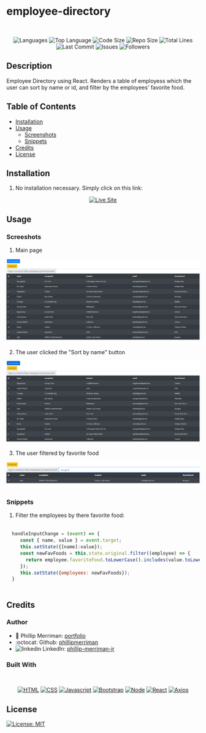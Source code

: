 # employee-directory

</br>
<p align="center">
    <img src="https://img.shields.io/github/languages/count/phillipmerriman/budget-tracker?style=for-the-badge" alt="Languages" />
    <img src="https://img.shields.io/github/languages/top/phillipmerriman/budget-tracker?style=for-the-badge" alt="Top Language" />
    <img src="https://img.shields.io/github/languages/code-size/phillipmerriman/budget-tracker?style=for-the-badge" alt="Code Size" />
    <img src="https://img.shields.io/github/repo-size/phillipmerriman/budget-tracker?style=for-the-badge" alt="Repo Size" />   
    <img src="https://img.shields.io/tokei/lines/github/phillipmerriman/budget-tracker?style=for-the-badge" alt="Total Lines" />
    <img src="https://img.shields.io/github/last-commit/phillipmerriman/budget-tracker?style=for-the-badge" alt="Last Commit" />  
    <img src="https://img.shields.io/github/issues/phillipmerriman/budget-tracker?style=for-the-badge" alt="Issues" />  
    <img src="https://img.shields.io/github/followers/phillipmerriman?style=social" alt="Followers" />  
</p>

## Description

Employee Directory using React. Renders a table of employess which the user can sort by name or id, and filter by the employees' favorite food.

## Table of Contents

* [Installation](#installation)
* [Usage](#usage)
    * [Screenshots](#screenshots)
    * [Snippets](#snippets)
* [Credits](#credits)
* [License](#license)

## Installation

1. No installation necessary. Simply click on this link: 

<p align="center">
    <a href="https://phillipmerriman.github.io/employee-directory/" target="_blank"><img src="https://img.shields.io/badge/-👉 See Live Site-success?style=for-the-badge"  alt="Live Site" /></a>
</p>

## Usage

### Screeshots

1. Main page

![Site](public/main.PNG)

2. The user clicked the "Sort by name" button

![Site](public/sorted-by-name.PNG)


3. The user filtered by favorite food

![Site](public/boogers.PNG)

### Snippets


1. Filter the employees by there favorite food:

```javascript

  handleInputChange = (event) => {
     const { name, value } = event.target;
     this.setState({[name]:value});
     const newFavFoods = this.state.original.filter((employee) => {
       return employee.favoriteFood.toLowerCase().includes(value.toLowerCase());
     });
     this.setState({employees: newFavFoods});
  } 
    
```


## Credits

### Author

- 💼 Phillip Merriman: [portfolio](https://phillipmerriman.github.io/portfolio/)
- :octocat: Github: [phillipmerriman](https://github.com/phillipmerriman)
- ![linkedin](public/assets/icons8-linkedin-20.png) LinkedIn: [phillip-merriman-jr](https://www.linkedin.com/in/phillip-merriman-jr-62227485/)

### Built With

</br>
<p align="center">
    <a href="https://developer.mozilla.org/en-US/docs/Web/HTML"><img src="https://img.shields.io/badge/-HTML-orange?style=for-the-badge"  alt="HTML" /></a>
    <a href="https://developer.mozilla.org/en-US/docs/Web/CSS"><img src="https://img.shields.io/badge/-CSS-blue?style=for-the-badge" alt="CSS" /></a>
    <a href="https://www.javascript.com/"><img src="https://img.shields.io/badge/-Javascript-yellow?style=for-the-badge" alt="Javascript" /></a>
    <a href="https://getbootstrap.com/"><img src="https://img.shields.io/badge/-Bootstrap-blueviolet?style=for-the-badge" alt="Bootstrap" /></a>
    <a href="https://nodejs.org/en/"><img src="https://img.shields.io/badge/-Node-orange?style=for-the-badge" alt="Node" /></a>
    <a href="https://reactjs.org/"><img src="https://img.shields.io/badge/-React-blue?style=for-the-badge" alt="React" /></a>
    <a href="https://www.npmjs.com/package/axios"><img src="https://img.shields.io/badge/-Axios-blue?style=for-the-badge" alt="Axios" /></a>
</p>

## License
[![License: MIT](https://img.shields.io/badge/License-MIT-yellow.svg)](https://opensource.org/licenses/MIT)

